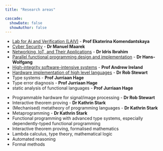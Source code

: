 ```yaml
---
title: "Research areas"

cascade:
  showDate: false
  showAuthor: false
---
```


- [Lab for Ai and Verification (LAIV)](https://laiv.uk/) - <strong> Prof Ekaterina Komendantskaya </strong>
- [Cyber Security](/~dsg/public/researchareas/cybersecurity/) - <strong> Dr Manuel Maarek </strong>
- [Networking, IoT, and Their Applications](/~dsg/public/researchareas/networkingiot/) - <strong> Dr Idris Ibrahim </strong>
- [Parallel functional programming design and implementation](/~dsg/public/researchareas/parallelhaskell/) - <strong> Dr Hans-Wolfgang </strong>
- [High-integrity software-intensive systems](/~dsg/public/researchareas/highintegritysoftwareintensivesystems/) - <strong> Prof Andrew Ireland </strong>
- [Hardware implementation of high level languages](/~dsg/public/researchareas/hardwareimplementationofhighlevellanguages/) - <strong> Dr Rob Stewart </strong>
- Type systems - <strong> Prof Jurriaan Hage </strong>
- Type error diagnosis - <strong> Prof Jurriaan Hage </strong>
- static analysis of functional languages - <strong> Prof Jurriaan Hage </strong>
<!-- - Software-Defined Networking (SDN)
- Cloud Computing -->
- Programmable hardware for signal/image processing - <strong> Dr Rob Stewart </strong>
- Interactive theorem proving - <strong> Dr Kathrin Stark </strong>
- (Mechanised) metatheory of programming languages  - <strong> Dr Kathrin Stark </strong>
- Metaprogramming  - <strong> Dr Kathrin Stark </strong>
- Functional programming with advanced type systems, especially
dependently-typed functional programming
- Interactive theorem proving, formalised mathematics
- Lambda calculus, type theory, mathematical logic
- Automated reasoning
- Formal methods
